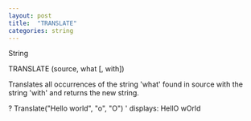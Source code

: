 ```yaml
---
layout: post
title:  "TRANSLATE"
categories: string
---
```

String

TRANSLATE (source, what [, with])

Translates all occurrences of the string 'what' found in source with the string 'with' and returns the new string.


? Translate("Hello world", "o", "O")
' displays: HellO wOrld

